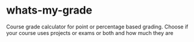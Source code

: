 whats-my-grade
==============

Course grade calculator for point or percentage based grading. Choose if your course uses projects or exams or both and how much they are
